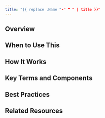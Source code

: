 ```yaml
---
title: "{{ replace .Name "-" " " | title }}"
---
```


## Overview

<!-- 
Briefly introduce the concept. Keep it high-level and user-friendly.
What is it? Why does it matter? What problem does it solve?
Example: An `HTTPRoute` defines how HTTP traffic is routed to backend services in a Kubernetes environment.
-->

## When to Use This

<!-- 
Describe common use cases. When would someone need this concept?
List scenarios where understanding this will help the user make better architectural or operational decisions.
-->

## How It Works

<!-- 
Explain the inner workings of the concept. 
Use diagrams, code snippets, or flow explanations as needed.
Example: Describe how Envoy Gateway interacts with Kubernetes Gateway API resources.
-->

## Key Terms and Components

<!-- 
List and define important terms or components relevant to this concept.
Example:
- **Listener**: Where traffic first arrives.
- **Route**: Defines how traffic is forwarded.
- **Gateway**: Combines listeners and routes.
-->

## Best Practices

<!-- 
Offer guidance on using the concept effectively. What should users keep in mind?
Mention common pitfalls or misconceptions to avoid.
-->

## Related Resources

<!-- 
Link to related conceptual docs, task-based guides, or reference material.
Example:
- [HTTPRoute Resource Reference](#)
- [Configuring a Gateway](#)
-->